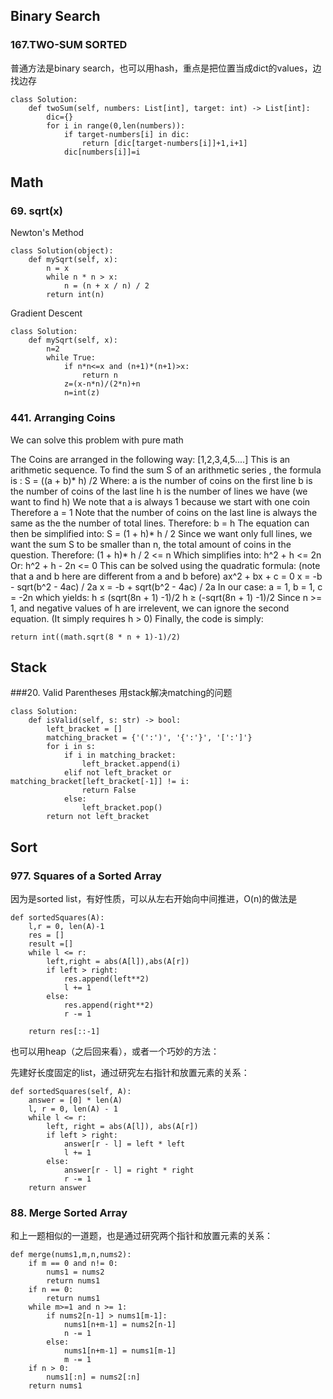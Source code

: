 
## Binary Search
### 167.TWO-SUM SORTED

普通方法是binary search，也可以用hash，重点是把位置当成dict的values，边找边存
```
class Solution:
    def twoSum(self, numbers: List[int], target: int) -> List[int]:
        dic={}
        for i in range(0,len(numbers)):
            if target-numbers[i] in dic:
                return [dic[target-numbers[i]]+1,i+1]
            dic[numbers[i]]=i
```


## Math
### 69. sqrt(x)

Newton's Method

```
class Solution(object):
    def mySqrt(self, x):
        n = x
        while n * n > x:
            n = (n + x / n) / 2
        return int(n)
```

Gradient Descent
```
class Solution:
    def mySqrt(self, x):
        n=2
        while True:
            if n*n<=x and (n+1)*(n+1)>x:
                return n
            z=(x-n*n)/(2*n)+n
            n=int(z)
```

### 441. Arranging Coins

We can solve this problem with pure math

The Coins are arranged in the following way:
[1,2,3,4,5....]
This is an arithmetic sequence. To find the sum S of an arithmetic series , the formula is :
S = ((a + b)* h) /2
Where:
a is the number of coins on the first line
b is the number of coins of the last line
h is the number of lines we have (we want to find h)
We note that a is always 1 because we start with one coin
Therefore a = 1
Note that the number of coins on the last line is always the same as the the number of total lines.
Therefore: b = h
The equation can then be simplified into:
S = (1 + h)* h / 2
Since we want only full lines, we want the sum S to be smaller than n, the total amount of coins in the question.
Therefore:
(1 + h)* h / 2 <= n
Which simplifies into:
h^2 + h <= 2n
Or:
h^2 + h - 2n <= 0
This can be solved using the quadratic formula: (note that a and b here are different from a and b before)
ax^2 + bx + c = 0
x = -b - sqrt(b^2 - 4ac) / 2a
x = -b + sqrt(b^2 - 4ac) / 2a
In our case:
a = 1, b = 1, c = -2n
which yields:
h ≤ (sqrt(8n + 1) -1)/2
h ≥ (-sqrt(8n + 1) -1)/2
Since n >= 1, and negative values of h are irrelevent, we can ignore the second equation. (It simply requires h > 0)
Finally, the code is simply:

```
return int((math.sqrt(8 * n + 1)-1)/2)
```

## Stack
###20. Valid Parentheses
用stack解决matching的问题
```
class Solution:
    def isValid(self, s: str) -> bool:
        left_bracket = []
        matching_bracket = {'(':')', '{':'}', '[':']'}
        for i in s:
            if i in matching_bracket:
                left_bracket.append(i)
            elif not left_bracket or matching_bracket[left_bracket[-1]] != i:
                return False
            else:
                left_bracket.pop()
        return not left_bracket
```

## Sort
### 977. Squares of a Sorted Array

因为是sorted list，有好性质，可以从左右开始向中间推进，O(n)的做法是

```
def sortedSquares(A):
    l,r = 0, len(A)-1
    res = []
    result =[]
    while l <= r:
        left,right = abs(A[l]),abs(A[r])
        if left > right:
            res.append(left**2)
            l += 1
        else:
            res.append(right**2)
            r -= 1

    return res[::-1]

```

也可以用heap（之后回来看），或者一个巧妙的方法：

先建好长度固定的list，通过研究左右指针和放置元素的关系：

```
def sortedSquares(self, A):
    answer = [0] * len(A)
    l, r = 0, len(A) - 1
    while l <= r:
        left, right = abs(A[l]), abs(A[r])
        if left > right:
            answer[r - l] = left * left
            l += 1
        else:
            answer[r - l] = right * right
            r -= 1
    return answer

```

### 88. Merge Sorted Array
和上一题相似的一道题，也是通过研究两个指针和放置元素的关系：
```
def merge(nums1,m,n,nums2):
    if m == 0 and n!= 0:
        nums1 = nums2
        return nums1
    if n == 0:
        return nums1
    while m>=1 and n >= 1:
        if nums2[n-1] > nums1[m-1]:
            nums1[n+m-1] = nums2[n-1]
            n -= 1
        else:
            nums1[n+m-1] = nums1[m-1]
            m -= 1
    if n > 0:
        nums1[:n] = nums2[:n]
    return nums1



```
